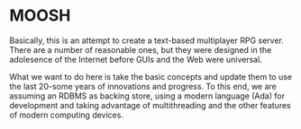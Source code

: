 MOOSH
=====
Basically, this is an attempt to create a text-based multiplayer RPG server.
There are a number of reasonable ones, but they were designed in
the adolesence of the Internet before GUIs and the Web were
universal. 

What we want to do here is take the basic concepts and update
them to use the last 20-some years of innovations and progress.
To this end, we are assuming an RDBMS as backing store, using a
modern language (Ada) for development and taking advantage of
multithreading and the other features of modern computing
devices.
